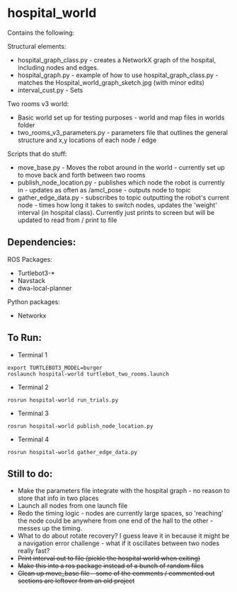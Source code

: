 # hospital_world

Contains the following:

Structural elements:
* hospital_graph_class.py - creates a NetworkX graph of the hospital, including nodes and edges.
* hospital_graph.py - example of how to use hospital_graph_class.py - matches the Hospital_world_graph_sketch.jpg (with minor edits)
* interval_cust.py - Sets 

Two rooms v3 world:
* Basic world set up for testing purposes - world and map files in worlds folder
* two_rooms_v3_parameters.py - parameters file that outlines the general structure and x,y locations of each node / edge

Scripts that do stuff:
* move_base.py - Moves the robot around in the world - currently set up to move back and forth between two rooms
* publish_node_location.py - publishes which node the robot is currently in - updates as often as /amcl_pose - outputs node to topic 
* gather_edge_data.py - subscribes to topic outputting the robot's current node - times how long it takes to switch nodes, updates the 'weight' interval (in hospital class). Currently just prints to screen but will be updated to read from / print to file


Dependencies:
-
ROS Packages:
* Turtlebot3-*
* Navstack
* dwa-local-planner

Python packages:
* Networkx

 To Run:
-
* Terminal 1 
```
export TURTLEBOT3_MODEL=burger
roslaunch hospital-world turtlebot_two_rooms.launch
```
* Terminal 2
```
rosrun hospital-world run_trials.py
```
* Terminal 3 
```
rosrun hospital-world publish_node_location.py 
```
* Terminal 4 
```
rosrun hospital-world gather_edge_data.py
```

Still to do:
- 
* Make the parameters file integrate with the hospital graph - no reason to store that info in two places
* Launch all nodes from one launch file
* Redo the timing logic - nodes are currently large spaces, so 'reaching' the node could be anywhere from one end of the hall to the other - messes up the timing.
* What to do about rotate recovery? I guess leave it in because it might be a navigation error challenge - what if it oscillates between two nodes really fast?
* ~~Print interval out to file (pickle the hospital world when exiting)~~
* ~~Make this into a ros package instead of a bunch of random files~~
* ~~Clean up move_base file - some of the comments / commented out sections are leftover from an old project~~
